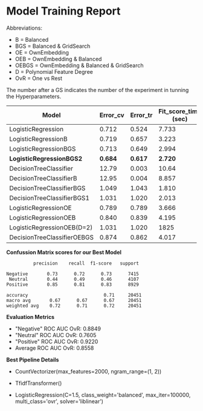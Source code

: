 # Model Training Report

Abbreviations:
- B   = Balanced
- BGS = Balanced & GridSearch
- OE  = OwnEmbedding
- OEB = OwnEmbedding & Balanced
- OEBGS = OwnEmbedding & Balanced & GridSearch
- D  = Polynomial Feature Degree
- OvR = One vs Rest 


The number after a GS indicates the number of the experiment in tunning the Hyperparameters.

|   Model                        | Error_cv           | Error_tr              | Fit_score_time (sec)    |
|------------------------------|--------------------|-----------------------|--------------------|
| LogisticRegression           | 0.712 | 0.524    | 7.733  |
| LogisticRegressionB   | 0.719 | 0.657      | 3.223 |
| LogisticRegressionBGS | 0.713| 0.649    | 2.994 |
| **LogisticRegressionBGS2** | **0.684** | **0.617**    | **2.720** |
| DecisionTreeClassifier            | 12.79| 0.003 | 10.64|
| DecisionTreeClassifierB    | 12.95 | 0.004 | 8.857  |
| DecisionTreeClassifierBGS  | 1.049| 1.043    | 1.810 |
| DecisionTreeClassifierBGS1 | 1.031 | 1.020    | 2.013 |
| LogisticRegressionOE | 0.789 | 0.789    | 3.666 |
| LogisticRegressionOEB | 0.840 | 0.839    | 4.195 |
| LogisticRegressionOEB(D=2) | 1.031 | 1.020    | 1825 |
| DecisionTreeClassifierOEBGS | 0.874 | 0.862    | 4.017 |

**Confussion Matrix scores for our Best Model**

              precision    recall  f1-score   support

    Negative       0.73      0.72      0.73      7415
     Neutral       0.44      0.49      0.46      4107
    Positive       0.85      0.81      0.83      8929

    accuracy                            0.71     20451
    macro avg       0.67      0.67      0.67     20451
    weighted avg    0.72      0.71      0.72     20451

**Evaluation Metrics**

- "Negative" ROC AUC OvR: 0.8849
- "Neutral" ROC AUC OvR: 0.7605
- "Positive" ROC AUC OvR: 0.9220
- Average ROC AUC OvR: 0.8558

**Best Pipeline Details**

- CountVectorizer(max_features=2000, ngram_range=(1, 2))

- TfidfTransformer()

- LogisticRegression(C=1.5, class_weight='balanced', max_iter=100000,
                   multi_class='ovr', solver='liblinear')


